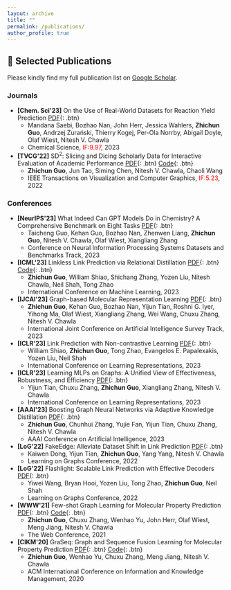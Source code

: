 ```yaml
---
layout: archive
title: ""
permalink: /publications/
author_profile: true
---
```

## 📖 **Selected Publications**
Please kindly find my full publication list on [Google Scholar](https://scholar.google.com/citations?user=BOFfWR0AAAAJ&hl=en&oi=ao).
### **Journals**
- **[Chem. Sci'23]** On the Use of Real-World Datasets for Reaction Yield Prediction [PDF](https://pubs.rsc.org/en/content/articlepdf/2023/sc/d2sc06041h){: .btn} 
  + Mandana Saebi, Bozhao Nan, John Herr, Jessica Wahlers, **Zhichun Guo**, Andrzej Zurański, Thierry Kogej, Per-Ola Norrby, Abigail Doyle, Olaf Wiest, Nitesh V. Chawla
  + Chemical Science, <span style="color:red">IF:9.97</span>, 2023
- **[TVCG'22]** SD$^2$: Slicing and Dicing Scholarly Data for Interactive Evaluation of Academic Performance [PDF](https://arxiv.org/pdf/2203.12671.pdf){: .btn} [Code](https://github.com/zhichunguo/SD2){: .btn}
  + **Zhichun Guo**, Jun Tao, Siming Chen, Nitesh V. Chawla, Chaoli Wang
  + IEEE Transactions on Visualization and Computer Graphics, <span style="color:red">IF:5.23</span>, 2022

### **Conferences**
- **[NeurIPS'23]** What Indeed Can GPT Models Do in Chemistry? A Comprehensive Benchmark on Eight Tasks [PDF](https://arxiv.org/pdf/2305.18365.pdf){: .btn}
  + Taicheng Guo, Kehan Guo, Bozhao Nan, Zhenwen Liang, **Zhichun Guo**, Nitesh V. Chawla, Olaf Wiest, Xiangliang Zhang
  + Conference on Neural Information Processing Systems Datasets and Benchmarks Track, 2023
- **[ICML'23]** Linkless Link Prediction via Relational Distillation [PDF](https://arxiv.org/pdf/2210.05801.pdf){: .btn} [Code](https://github.com/snap-research/linkless-link-prediction){: .btn}
  + **Zhichun Guo**, William Shiao, Shichang Zhang, Yozen Liu, Nitesh Chawla, Neil Shah, Tong Zhao
  + International Conference on Machine Learning, 2023
- **[IJCAI'23]** Graph-based Molecular Representation Learning [PDF](https://arxiv.org/pdf/2207.04869.pdf){: .btn}
  + **Zhichun Guo**, Kehan Guo, Bozhao Nan, Yijun Tian, Roshni G. Iyer, Yihong Ma, Olaf Wiest, Xiangliang Zhang, Wei Wang, Chuxu Zhang, Nitesh V. Chawla
  + International Joint Conference on Artificial Intelligence Survey Track, 2023
- **[ICLR'23]** Link Prediction with Non-contrastive Learning [PDF](https://arxiv.org/pdf/2211.14394.pdf){: .btn}
  + William Shiao, **Zhichun Guo**, Tong Zhao, Evangelos E. Papalexakis, Yozen Liu, Neil Shah
  + International Conference on Learning Representations, 2023
- **[ICLR'23]** Learning MLPs on Graphs: A Unified View of Effectiveness, Robustness, and Efficiency [PDF](https://openreview.net/pdf?id=Cs3r5KLdoj){: .btn}
  + Yijun Tian, Chuxu Zhang, **Zhichun Guo**, Xiangliang Zhang, Nitesh V. Chawla
  + International Conference on Learning Representations, 2023
- **[AAAI'23]** Boosting Graph Neural Networks via Adaptive Knowledge Distillation [PDF](https://arxiv.org/pdf/2210.05920.pdf){: .btn}
  + **Zhichun Guo**, Chunhui Zhang, Yujie Fan, Yijun Tian, Chuxu Zhang, Nitesh V. Chawla
  + AAAI Conference on Artificial Intelligence, 2023
- **[LoG'22]** FakeEdge: Alleviate Dataset Shift in Link Prediction [PDF](https://openreview.net/pdf?id=QDN0jSXuvtX){: .btn}
  + Kaiwen Dong, Yijun Tian, **Zhichun Guo**, Yang Yang, Nitesh V. Chawla
  + Learning on Graphs Conference, 2022
- **[LoG'22]** Flashlight: Scalable Link Prediction with Effective Decoders [PDF](https://openreview.net/pdf?id=-H-AKyXZnHn){: .btn}
  + Yiwei Wang, Bryan Hooi, Yozen Liu, Tong Zhao, **Zhichun Guo**, Neil Shah
  + Learning on Graphs Conference, 2022
- **[WWW'21]** Few-shot Graph Learning for Molecular Property Prediction [PDF](https://dl.acm.org/doi/abs/10.1145/3442381.3450112?casa_token=abDoUPPH8vwAAAAA%3AJ-RP6glR9pIbvqzqrZHpdAedFjj4kcejXf_VyJ-aGLQh0dMy8F3zKdl7GHuOV5l0N1Ij6cyFZtAqTQ){: .btn} [Code](https://github.com/zhichunguo/Meta-MGNN){: .btn}
  + **Zhichun Guo**, Chuxu Zhang, Wenhao Yu, John Herr, Olaf Wiest, Meng Jiang, Nitesh V. Chawla
  + The Web Conference, 2021
- **[CIKM'20]** GraSeq: Graph and Sequence Fusion Learning for Molecular Property Prediction [PDF](https://dl.acm.org/doi/abs/10.1145/3340531.3411981){: .btn} [Code](https://github.com/zhichunguo/GraSeq){: .btn}
  + **Zhichun Guo**, Wenhao Yu, Chuxu Zhang, Meng Jiang, Nitesh V. Chawla
  + ACM International Conference on Information and Knowledge Management, 2020

<!-- {% if author.googlescholar %}
  You can also find my articles on <u><a href="{{author.googlescholar}}">my Google Scholar profile</a>.</u>
{% endif %}

{% include base_path %}

{% for post in site.publications reversed %}
  {% include archive-single.html %}
{% endfor %} -->
